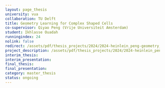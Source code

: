 ```yaml
---
layout: page_thesis
university: vua
collaboration: TU Delft
title: Geometry Learning for Complex Shaped Cells
co-supervisor: Qiyao Peng (Vrije Universiteit Amsterdam)
student: Ikhlasse Ouadah
runningindex: 24
nolink: false
redirect: /assets/pdf/thesis_projects/2024/2024-heinlein_peng-geometry_learning_cells/project_description.pdf
project_description: /assets/pdf/thesis_projects/2024/2024-heinlein_peng-geometry_learning_cells/project_description.pdf
interim_thesis:
interim_presentation:
final_thesis:
final_presentation:
category: master_thesis
status: ongoing
---
```

